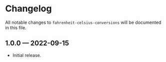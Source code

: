 # Changelog

All notable changes to `fahrenheit-celsius-conversions` will be documented in this file.

## 1.0.0 — 2022-09-15

- Initial release.
